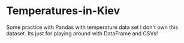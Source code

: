 # Temperatures-in-Kiev
Some practice with Pandas with temperature data set
I don't own this dataset. Its just for playing around with DataFrame and CSVs! 

